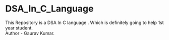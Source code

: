 # DSA_In_C_Language
This Repository is a  DSA In C language . Which is  definitely going to help 1st year student. 
<br>
Author - Gaurav Kumar.
